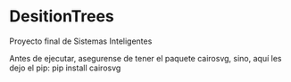 # DesitionTrees
Proyecto final de Sistemas Inteligentes

Antes de ejecutar, asegurense de tener el paquete cairosvg, sino, aquí les dejo el pip:
pip install cairosvg